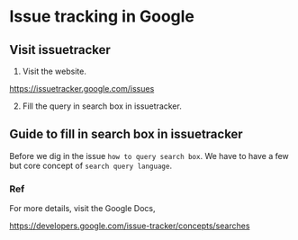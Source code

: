 # Issue tracking in Google
## Visit issuetracker
1. Visit the website.

https://issuetracker.google.com/issues

2. Fill the query in search box in issuetracker.

## Guide to fill in search box in issuetracker
Before we dig in the issue `how to query search box`. We have to have a few but core concept of `search query language`.


### Ref
For more details, visit the Google Docs,

https://developers.google.com/issue-tracker/concepts/searches

